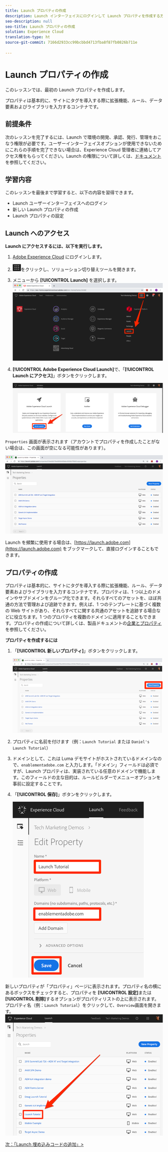```yaml
---
title: Launch プロパティの作成
description: Launch インターフェイスにログインして Launch プロパティを作成する方法について説明します。このレッスンは、「Launch を使用した Web サイトでの Experience Cloud の実装」チュートリアルの一部です。
seo-description: null
seo-title: Launch プロパティの作成
solution: Experience Cloud
translation-type: ht
source-git-commit: 7166d2933cc99bcbbd4713fba8f87fb0826b711e

---
```



# Launch プロパティの作成

このレッスンでは、最初の Launch プロパティを作成します。

プロパティは基本的に、サイトにタグを導入する際に拡張機能、ルール、データ要素およびライブラリを入力するコンテナです。

## 前提条件

次のレッスンを完了するには、Launch で環境の開発、承認、発行、管理をおこなう権限が必要です。ユーザーインターフェイスオプションが使用できないためにこれらの手順を完了できない場合は、Experience Cloud 管理者に連絡してアクセス権をもらってください。Launch の権限について詳しくは、[ドキュメント](https://docs.adobe.com/content/help/ja-JP/launch/using/reference/admin/user-permissions.html)を参照してください。

## 学習内容

このレッスンを最後まで学習すると、以下の内容を習得できます。

* Launch ユーザーインターフェイスへのログイン
* 新しい Launch プロパティの作成
* Launch プロパティの設定

## Launch へのアクセス

**Launch にアクセスするには、以下を実行します。**

1. [Adobe Experience Cloud](https://experiencecloud.adobe.com) にログインします。

1. ![ソリューション切り替えアイコン](images/launch-solutionSwitcher.png)をクリックし、ソリューション切り替えツールを開きます。

1. メニューから **[!UICONTROL Launch]** を選択します。![アイコンを使用してソリューション切り替えボタンを開き、「アクティブ化」をクリックします。](images/launch-solutionSwitcherActivation.png)

1. **[!UICONTROL Adobe Experience Cloud Launch]**&#x200B;で、「**[!UICONTROL Launch にアクセス]**」ボタンをクリックします。

   ![「Launch」 ボタンをクリックする](images/launch-goToLaunch.png)

`Properties` 画面が表示されます（アカウントでプロパティを作成したことがない場合は、この画面が空になる可能性があります）。

![プロパティ画面](images/launch-propertiesScreen.png)

Launch を頻繁に使用する場合は、[https://launch.adobe.com](https://launch.adobe.com) をブックマークして、直接ログインすることもできます。

## プロパティの作成

プロパティは基本的に、サイトにタグを導入する際に拡張機能、ルール、データ要素およびライブラリを入力するコンテナです。プロパティは、1 つ以上のドメインやサブドメインをグループ化できます。それらすべてのアセットを、ほぼ共通の方法で管理および追跡できます。例えば、1 つのテンプレートに基づく複数の Web サイトがあり、それらすべてに関する共通のアセットを追跡する場合などに役立ちます。1 つのプロパティを複数のドメインに適用することもできます。プロパティの作成について詳しくは、製品ドキュメントの[企業とプロパティ](https://docs.adobe.com/content/help/ja-JP/launch/using/reference/admin/companies-and-properties.html)を参照してください。

**プロパティを作成するには**

1. 「**[!UICONTROL 新しいプロパティ]**」ボタンをクリックします。

   ![新規プロパティをクリックする](images/launch-addNewProperty.png)

1. プロパティに名前を付けます（例：`Launch Tutorial` または `Daniel's Launch Tutorial`）
1. ドメインとして、これは Luma デモサイトがホストされているドメインなので、`enablementadobe.com` と入力します。「ドメイン」フィールドは必須ですが、Launch プロパティは、実装されている任意のドメインで機能します。このフィールドの主な目的は、ルールビルダーでメニューオプションを事前に設定することです。
1. 「**[!UICONTROL 保存]**」ボタンをクリックします。

   ![新しいプロパティの作成](images/launch-newProperty.png)

新しいプロパティが「プロパティ」ページに表示されます。プロパティ名の横にあるボックスをチェックすると、プロパティを **[!UICONTROL 設定]**&#x200B;または **[!UICONTROL 削除]**&#x200B;するオプションがプロパティリストの上に表示されます。プロパティ名（例：`Launch Tutorial`）をクリックして、`Overview`画面を開きます。
![プロパティ名をクリックして開く](images/launch-openProperty.png)

[次：「Launch 埋め込みコードの追加」&gt;](launch-add-embed.md)
